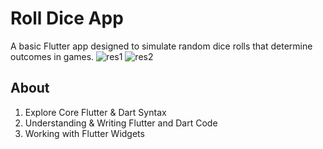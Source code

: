 # Roll Dice App
A basic Flutter app designed to simulate random dice rolls that determine outcomes in games.
![res1](.assets/result/res1.png)        ![res2](.assets/result/res2.png)

## About
 1. Explore Core Flutter & Dart Syntax
 2. Understanding & Writing Flutter and Dart Code
 3. Working with Flutter Widgets

